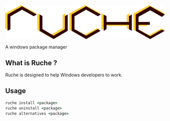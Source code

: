 [![ruche logo](https://github.com/quentinrossetti/ruche/blob/master/doc/assets/ruche-logo.png)](https://github.com/quentinrossetti/ruche)

A windows package manager

## What is Ruche ?

Ruche is designed to help Windows developers to work.

## Usage

```bat
ruche install <package>
ruche uninstall <package>
ruche alternatives <package>
```
